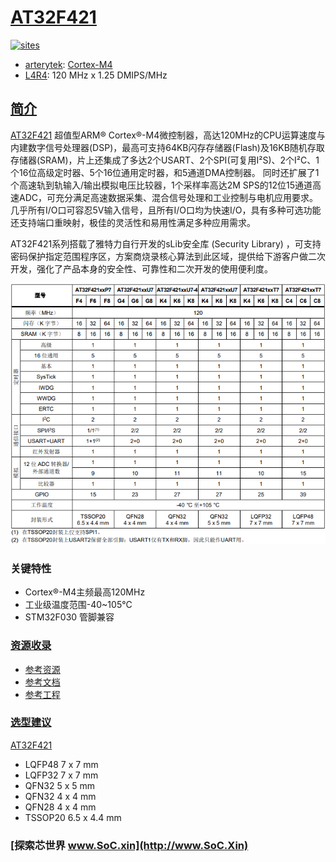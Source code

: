 ﻿# [AT32F421](https://github.com/SoCXin/AT32F421)

[![sites](http://182.61.61.133/link/resources/SoC.png)](http://www.SoC.Xin)

* [arterytek](https://www.arterytek.com/cn/index.jsp): [Cortex-M4](https://github.com/SoCXin/Cortex)
* [L4R4](https://github.com/SoCXin/Level): 120 MHz x 1.25 DMIPS/MHz

## [简介](https://github.com/SoCXin/AT32F421/wiki)

[AT32F421](https://github.com/SoCXin/AT32F421) 超值型ARM® Cortex®-M4微控制器，高达120MHz的CPU运算速度与内建数字信号处理器(DSP)，最高可支持64KB闪存存储器(Flash)及16KB随机存取存储器(SRAM)，片上还集成了多达2个USART、2个SPI(可复用I²S)、2个I²C、1个16位高级定时器、5个16位通用定时器，和5通道DMA控制器。 同时还扩展了1个高速轨到轨输入/输出模拟电压比较器，1个采样率高达2M SPS的12位15通道高速ADC，可充分满足高速数据采集、混合信号处理和工业控制与电机应用要求。 几乎所有I/O口可容忍5V输入信号，且所有I/O口均为快速I/O，具有多种可选功能还支持端口重映射，极佳的灵活性和易用性满足多种应用需求。

AT32F421系列搭载了雅特力自行开发的sLib安全库 (Security Library) ，可支持密码保护指定范围程序区，方案商烧录核心算法到此区域，提供给下游客户做二次开发，强化了产品本身的安全性、可靠性和二次开发的使用便利度。

[![sites](docs/AT32F421.png)](https://www.silabs.com/mcu/8-bit/efm8-busy-bee)

### 关键特性

* Cortex®-M4主频最高120MHz
* 工业级温度范围-40~105°C
* STM32F030 管脚兼容

### [资源收录](https://github.com/SoCXin/AT32F421)

* [参考资源](src/)
* [参考文档](docs/)
* [参考工程](project/)


### [选型建议](https://github.com/SoCXin)

[AT32F421](https://github.com/SoCXin/AT32F421)

* LQFP48 7 x 7 mm
* LQFP32 7 x 7 mm
* QFN32 5 x 5 mm
* QFN32 4 x 4 mm
* QFN28 4 x 4 mm
* TSSOP20 6.5 x 4.4 mm

### [探索芯世界 www.SoC.xin](http://www.SoC.Xin)

